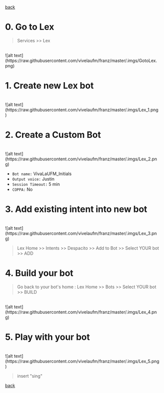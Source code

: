 [back](../README.md)

# 0. Go to Lex 

> Services >> Lex 

<br>
![alt text](https://raw.githubusercontent.com/vivelaufm/franz/master/.imgs/GotoLex.png)


# 1. Create new Lex bot
<br>
![alt text](https://raw.githubusercontent.com/vivelaufm/franz/master/.imgs/Lex_1.png)

# 2. Create a Custom Bot 
<br>
![alt text](https://raw.githubusercontent.com/vivelaufm/franz/master/.imgs/Lex_2.png)

- `Bot name:` VivaLaUFM_Initials
- `Output voice:` Justin
- `Session Timeout:` 5 min
- `COPPA:` No

# 3. Add existing intent into new bot

<br>
![alt text](https://raw.githubusercontent.com/vivelaufm/franz/master/.imgs/Lex_3.png)

> Lex Home >> Intents >> Despacito >> Add to Bot >> Select YOUR bot >>  ADD


# 4. Build your bot
> Go back to your bot's home : Lex Home >> Bots >> Select YOUR bot >> BUILD
<br>
![alt text](https://raw.githubusercontent.com/vivelaufm/franz/master/.imgs/Lex_4.png)


# 5. Play with your bot
<br>
![alt text](https://raw.githubusercontent.com/vivelaufm/franz/master/.imgs/Lex_5.png)

> insert "sing"

[back](../README.md)

